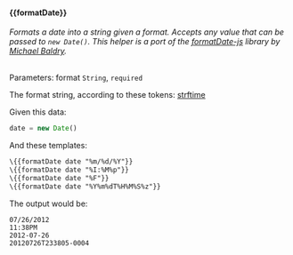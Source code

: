 #### \{{formatDate}}
_Formats a date into a string given a format. Accepts any value that can be passed to `new Date()`. This helper is a port of the [formatDate-js](http://https://github.com/michaelbaldry/formatDate-js) library by [Michael Baldry](https://github.com/michaelbaldry)._

<br>Parameters: format `String`, `required`

The format string, according to these tokens: [strftime](http://www.ruby-doc.org/core-1.9.3/Time.html#method-i-strftime)

Given this data:

```javascript
date = new Date()
```

And these templates:

```html
\{{formatDate date "%m/%d/%Y"}}
\{{formatDate date "%I:%M%p"}}
\{{formatDate date "%F"}}
\{{formatDate date "%Y%m%dT%H%M%S%z"}}
```

The output would be:

```
07/26/2012
11:38PM
2012-07-26
20120726T233805-0004
```


